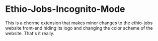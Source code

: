 # Ethio-Jobs-Incognito-Mode
This is a chorme extension that makes minor changes to the ethio-jobs website front-end hiding its logo and changing the color scheme of the website. That's it really.
